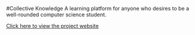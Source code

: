 #Collective Knowledge
A learning platform for anyone who desires to be a well-rounded computer science student.


[Click here to view the project website](https://codynicholson.github.io/Collective_Knowledge/ "This link will take you to the project website")
